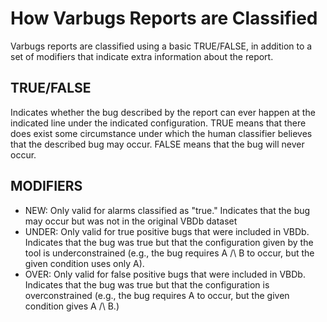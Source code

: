 # How Varbugs Reports are Classified

Varbugs reports are classified using a basic TRUE/FALSE, in addition to a set of modifiers that indicate extra information about the report.

## TRUE/FALSE

Indicates whether the bug described by the report can ever happen at the indicated line under the indicated configuration.
TRUE means that there does exist some circumstance under which the human classifier believes that the described bug may occur.
FALSE means that the bug will never occur.

## MODIFIERS
- NEW: Only valid for alarms classified as "true." Indicates that the bug may occur but was not in the original VBDb dataset
- UNDER: Only valid for true positive bugs that were included in VBDb. Indicates that the bug was true but that the configuration given by the tool is underconstrained (e.g., the bug requires A /\ B to occur, but the given condition uses only A).
- OVER: Only valid for false positive bugs that were included in VBDb. Indicates that the bug was true but that the configuration is overconstrained (e.g., the bug requires A to occur, but the given condition gives A /\ B.)
